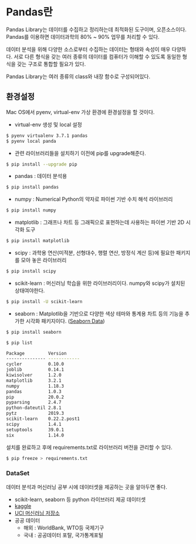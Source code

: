 # Pandas란

Pandas Library는 데이터를 수집하고 정리하는데 최적화된 도구이며, 오픈소스이다. Pandas를 이용하면 데이터과학의 80% ~ 90% 업무를 처리할 수 있다.

데이터 분석을 위해 다양한 소스로부터 수집하는 데이터는 형태와 속성이 매우 다양하다. 서로 다른 형식을 갖는 여러 종류의 데이터를 컴퓨터가 이해할 수 있도록 동일한 형식을 갖는 구조로 통합할 필요가 있다.

Pandas Library는 여러 종류의 class와 내장 함수로 구성되어있다.

## 환경설정

Mac OS에서 pyenv, virtual-env 가상 환경에 환경설정을 할 것이다.

- virtual-env 생성 및 local 설정

```bash
$ pyenv virtualenv 3.7.1 pandas
$ pyenv local panda
```
- 관련 라이브러리들을 설치하기 이전에 pip를 upgrade해준다.

```bash
$ pip install --upgrade pip
```

- pandas : 데이터 분석용

```bash
$ pip install pandas
```

- numpy : Numerical Python의 약자로 파이썬 기반 수치 해석 라이브러리

```bash
$ pip install numpy
```

- matplotlib : 그래프나 차트 등 그래픽으로 표현하는데 사용하는 파이썬 기반 2D 시각화 도구

```bash
$ pip install matplotlib
```

- scipy : 과학용 연산(미적분, 선형대수, 행렬 연산, 방정식 계산 등)에 필요한 패키지를 모아 놓은 라이브러리

```bash
$ pip install scipy
```

- scikit-learn : 머신러닝 학습을 위한 라이브러리이다. numpy와 scipy가 설치된 상태여야한다.

```bash
$ pip install -U scikit-learn
```

- seaborn : Matplotlib을 기반으로 다양한 색상 테마와 통계용 차트 등의 기능을 추가한 시각화 패키지이다. ([Seaborn Data](https://github.com/mwaskom/seaborn-data))

```bash
$ pip install seaborn
```

```bash
$ pip list

Package         Version
--------------- ------------
cycler          0.10.0
joblib          0.14.1
kiwisolver      1.2.0
matplotlib      3.2.1
numpy           1.18.3
pandas          1.0.3
pip             20.0.2
pyparsing       2.4.7
python-dateutil 2.8.1
pytz            2019.3
scikit-learn    0.22.2.post1
scipy           1.4.1
setuptools      39.0.1
six             1.14.0
```

설치를 완료하고 후에 requirements.txt로 라이브러리 버전을 관리할 수 있다.

```bash
$ pip freeze > requirements.txt
```


### DataSet

데이터 분석과 머신러닝 공부 시에 데이터셋을 제공하는 곳을 알아두면 좋다.

- scikit-learn, seaborn 등 python 라이브러리 제공 데이터셋
- [kaggle](https://www.kaggle.com/)
- [UCI 머신러닝 저장소](https://archive.ics.uci.edu/ml/datasets.html)
- 공공 데이터
  - 해외 : WorldBank, WTO등 국제기구
  - 국내 : 공공데이터 포탈, 국가통계포털
